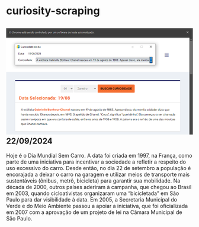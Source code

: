 # curiosity-scraping
![Budget](./execucao.png)
22/09/2024
-
Hoje é o Dia Mundial Sem Carro. A data foi criada em 1997, na França, como parte de uma iniciativa para incentivar a sociedade a refletir a respeito do uso excessivo do carro. Desde então, no dia 22 de setembro a população é encorajada a deixar o carro na garagem e utilizar meios de transporte mais sustentáveis (ônibus, metrô, bicicleta) para garantir sua mobilidade. Na década de 2000, outros países aderiram à campanha, que chegou ao Brasil em 2003, quando cicloativistas organizaram uma “bicicletada” em São Paulo para dar visibilidade à data. Em 2005, a Secretaria Municipal do Verde e do Meio Ambiente passou a apoiar a iniciativa, que foi oficializada em 2007 com a aprovação de um projeto de lei na Câmara Municipal de São Paulo.

